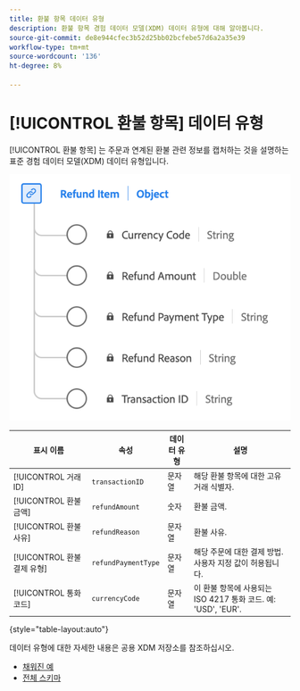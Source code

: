 ```yaml
---
title: 환불 항목 데이터 유형
description: 환불 항목 경험 데이터 모델(XDM) 데이터 유형에 대해 알아봅니다.
source-git-commit: de8e944cfec3b52d25bb02bcfebe57d6a2a35e39
workflow-type: tm+mt
source-wordcount: '136'
ht-degree: 8%

---
```


# [!UICONTROL 환불 항목] 데이터 유형

[!UICONTROL 환불 항목] 는 주문과 연계된 환불 관련 정보를 캡처하는 것을 설명하는 표준 경험 데이터 모델(XDM) 데이터 유형입니다.

![환불 항목 데이터 유형 다이어그램.](../images/data-types/refund-item.png)

| 표시 이름 | 속성 | 데이터 유형 | 설명 |
|--------------------|-----------------------|-----------|---------------------------------------------------------------------------------------------------|
| [!UICONTROL 거래 ID] | `transactionID` | 문자열 | 해당 환불 항목에 대한 고유 거래 식별자. |
| [!UICONTROL 환불 금액] | `refundAmount` | 숫자 | 환불 금액. |
| [!UICONTROL 환불 사유] | `refundReason` | 문자열 | 환불 사유. |
| [!UICONTROL 환불 결제 유형] | `refundPaymentType` | 문자열 | 해당 주문에 대한 결제 방법. 사용자 지정 값이 허용됩니다. |
| [!UICONTROL 통화 코드] | `currencyCode` | 문자열 | 이 환불 항목에 사용되는 ISO 4217 통화 코드. 예: &#39;USD&#39;, &#39;EUR&#39;. |

{style="table-layout:auto"}

데이터 유형에 대한 자세한 내용은 공용 XDM 저장소를 참조하십시오.

* [채워진 예](https://github.com/adobe/xdm/blob/master/components/datatypes/refunditem.example.1.json)
* [전체 스키마](https://github.com/adobe/xdm/blob/master/components/datatypes/refunditem.schema.json)
